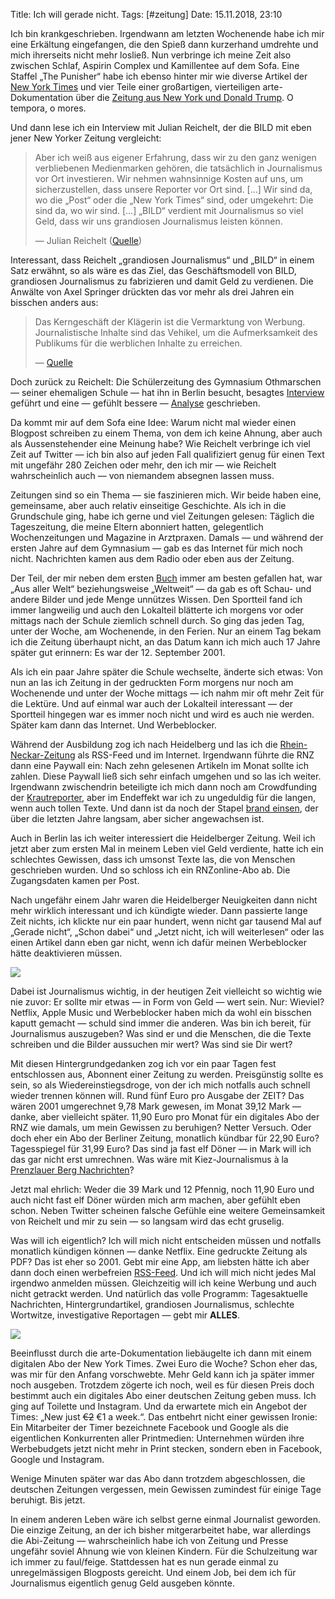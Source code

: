 Title: Ich will gerade nicht.
Tags: [#zeitung]
Date: 15.11.2018, 23:10

Ich bin krankgeschrieben. Irgendwann am letzten Wochenende habe ich mir eine Erkältung eingefangen, die den Spieß dann kurzerhand umdrehte und mich ihrerseits nicht mehr losließ. Nun verbringe ich meine Zeit also zwischen Schlaf, Aspirin Complex und Kamillentee auf dem Sofa. Eine Staffel „The Punisher“ habe ich ebenso hinter mir wie diverse Artikel der [New York Times](https://www.nytimes.com) und vier Teile einer großartigen, vierteiligen arte-Dokumentation über die [Zeitung aus New York und Donald Trump](https://www.arte.tv/de/videos/075596-000-A/mission-wahrheit-die-new-york-times-und-donald-trump-1-4/). O tempora, o mores.

Und dann lese ich ein Interview mit Julian Reichelt, der die BILD mit eben jener New Yorker Zeitung vergleicht:

> Aber ich weiß aus eigener Erfahrung, dass wir zu den ganz wenigen verbliebenen Medienmarken gehören, die tatsächlich in Journalismus vor Ort investieren. Wir nehmen wahnsinnige Kosten auf uns, um sicherzustellen, dass unsere Reporter vor Ort sind. [...] Wir sind da, wo die „Post“ oder die „New York Times“ sind, oder umgekehrt: Die sind da, wo wir sind. [...] „BILD“ verdient mit Journalismus so viel Geld, dass wir uns grandiosen Journalismus leisten können.
>
> — Julian Reichelt ([Quelle](https://go-public.jimdofree.com))

Interessant, dass Reichelt „grandiosen Journalismus“ und „BILD“ in einem Satz erwähnt, so als wäre es das Ziel, das Geschäftsmodell von BILD, grandiosen Journalismus zu fabrizieren und damit Geld zu verdienen. Die Anwälte von Axel Springer drückten das vor mehr als drei Jahren ein bisschen anders aus:

> Das Kerngeschäft der Klägerin ist die Vermarktung von Werbung. Journalistische Inhalte sind das Vehikel, um die Aufmerksamkeit des Publikums für die werblichen Inhalte zu erreichen.
>
> — [Quelle](https://www.golem.de/news/adblock-plus-axel-springer-sieht-journalismus-nur-als-vehikel-fuer-werbung-1509-116587.html)

Doch zurück zu Reichelt: Die Schülerzeitung des Gymnasium Othmarschen — seiner ehemaligen Schule — hat ihn in Berlin besucht, besagtes [Interview](https://go-public.jimdofree.com) geführt und eine — gefühlt bessere — [Analyse](https://go-public.jimdofree.com/die-innere-wahrheit-des-julian-reichelt/) geschrieben.

Da kommt mir auf dem Sofa eine Idee: Warum nicht mal wieder einen Blogpost schreiben zu einem Thema, von dem ich keine Ahnung, aber auch als Aussenstehender eine Meinung habe? Wie Reichelt verbringe ich viel Zeit auf Twitter — ich bin also auf jeden Fall qualifiziert genug für einen Text mit ungefähr 280 Zeichen oder mehr, den ich mir — wie Reichelt wahrscheinlich auch — von niemandem absegnen lassen muss.

Zeitungen sind so ein Thema — sie faszinieren mich. Wir beide haben eine, gemeinsame, aber auch relativ einseitige Geschichte. Als ich in die Grundschule ging, habe ich gerne und viel Zeitungen gelesen: Täglich die Tageszeitung, die meine Eltern abonniert hatten, gelegentlich Wochenzeitungen und Magazine in Arztpraxen. Damals — und während der ersten Jahre auf dem Gymnasium — gab es das Internet für mich noch nicht. Nachrichten kamen aus dem Radio oder eben aus der Zeitung.

Der Teil, der mir neben dem ersten [Buch](https://de.wikipedia.org/wiki/Zeitungsbuch) immer am besten gefallen hat, war „Aus aller Welt“ beziehungsweise „Weltweit“ — da gab es oft Schau- und andere Bilder und jede Menge unnützes Wissen. Den Sportteil fand ich immer langweilig und auch den Lokalteil blätterte ich morgens vor oder mittags nach der Schule ziemlich schnell durch. So ging das jeden Tag, unter der Woche, am Wochenende, in den Ferien. Nur an einem Tag bekam ich die Zeitung überhaupt nicht, an das Datum kann ich mich auch 17 Jahre später gut erinnern: Es war der 12. September 2001.

Als ich ein paar Jahre später die Schule wechselte, änderte sich etwas: Von nun an las ich Zeitung in der gedruckten Form morgens nur noch am Wochenende und unter der Woche mittags — ich nahm mir oft mehr Zeit für die Lektüre. Und auf einmal war auch der Lokalteil interessant — der Sportteil hingegen war es immer noch nicht und wird es auch nie werden. Später kam dann das Internet. Und Werbeblocker.

Während der Ausbildung zog ich nach Heidelberg und las ich die [Rhein-Neckar-Zeitung](https://www.rnz.de) als RSS-Feed und im Internet. Irgendwann führte die RNZ dann eine Paywall ein: Nach zehn gelesenen Artikeln im Monat sollte ich zahlen. Diese Paywall ließ sich sehr einfach umgehen und so las ich weiter. Irgendwann zwischendrin beteiligte ich mich dann noch am Crowdfunding der [Krautreporter](https://krautreporter.de), aber im Endeffekt war ich zu ungeduldig für die langen, wenn auch tollen Texte. Und dann ist da noch der Stapel [brand einsen](https://www.brandeins.de), der über die letzten Jahre langsam, aber sicher angewachsen ist.

Auch in Berlin las ich weiter interessiert die Heidelberger Zeitung. Weil ich jetzt aber zum ersten Mal in meinem Leben viel Geld verdiente, hatte ich ein schlechtes Gewissen, dass ich umsonst Texte las, die von Menschen geschrieben wurden. Und so schloss ich ein RNZonline-Abo ab. Die Zugangsdaten kamen per Post. 

Nach ungefähr einem Jahr waren die Heidelberger Neuigkeiten dann nicht mehr wirklich interessant und ich kündigte wieder. Dann passierte lange Zeit nichts, ich klickte nur ein paar hundert, wenn nicht gar tausend Mal auf „Gerade nicht“, „Schon dabei“ und „Jetzt nicht, ich will weiterlesen“ oder las einen Artikel dann eben gar nicht, wenn ich dafür meinen Werbeblocker hätte deaktivieren müssen.

![](Gerade_nicht.jpeg)

Dabei ist Journalismus wichtig, in der heutigen Zeit vielleicht so wichtig wie nie zuvor: Er sollte mir etwas — in Form von Geld — wert sein. Nur: Wieviel? Netflix, Apple Music und Werbeblocker haben mich da wohl ein bisschen kaputt gemacht — schuld sind immer die anderen. Was bin ich bereit, für Journalismus auszugeben? Was sind er und die Menschen, die die Texte schreiben und die Bilder aussuchen mir wert? Was sind sie Dir wert?

Mit diesen Hintergrundgedanken zog ich vor ein paar Tagen fest entschlossen aus, Abonnent einer Zeitung zu werden. Preisgünstig sollte es sein, so als Wiedereinstiegsdroge, von der ich mich notfalls auch schnell wieder trennen können will. Rund fünf Euro pro Ausgabe der ZEIT? Das wären 2001 umgerechnet 9,78 Mark gewesen, im Monat 39,12 Mark — danke, aber vielleicht später. 11,90 Euro pro Monat für ein digitales Abo der RNZ wie damals, um mein Gewissen zu beruhigen? Netter Versuch. Oder doch eher ein Abo der Berliner Zeitung, monatlich kündbar für 22,90 Euro? Tagesspiegel für 31,99 Euro? Das sind ja fast elf Döner — in Mark will ich das gar nicht erst umrechnen. Was wäre mit Kiez-Journalismus à la [Prenzlauer Berg Nachrichten](https://www.prenzlauerberg-nachrichten.de)?

Jetzt mal ehrlich: Weder die 39 Mark und 12 Pfennig, noch 11,90 Euro und auch nicht fast elf Döner würden mich arm machen, aber gefühlt eben schon. Neben Twitter scheinen falsche Gefühle eine weitere Gemeinsamkeit von Reichelt und mir zu sein — so langsam wird das echt gruselig.

Was will ich eigentlich? Ich will mich nicht entscheiden müssen und notfalls monatlich kündigen können — danke Netflix. Eine gedruckte Zeitung als PDF? Das ist eher so 2001. Gebt mir eine App, am liebsten hätte ich aber dann doch einen werbefreien [RSS-Feed](https://de.wikipedia.org/wiki/RSS_(Web-Feed)). Und ich will mich nicht jedes Mal irgendwo anmelden müssen. Gleichzeitig will ich keine Werbung und auch nicht getrackt werden. Und natürlich das volle Programm: Tagesaktuelle Nachrichten, Hintergrundartikel, grandiosen Journalismus, schlechte Wortwitze, investigative Reportagen — gebt mir **ALLES**.

![](NYT_Instagram.jpeg)

Beeinflusst durch die arte-Dokumentation liebäugelte ich dann mit einem digitalen Abo der New York Times. Zwei Euro die Woche? Schon eher das, was mir für den Anfang vorschwebte. Mehr Geld kann ich ja später immer noch ausgeben. Trotzdem zögerte ich noch, weil es für diesen Preis doch bestimmt auch ein digitales Abo einer deutschen Zeitung geben muss. Ich ging auf Toilette und Instagram. Und da erwartete mich ein Angebot der Times: „New just <del>€2</del> €1 a week.“. Das entbehrt nicht einer gewissen Ironie: Ein Mitarbeiter der Timer bezeichnete Facebook und Google als die eigentlichen Konkurrenten aller Printmedien: Unternehmen würden ihre Werbebudgets jetzt nicht mehr in Print stecken, sondern eben in Facebook, Google und Instagram.

Wenige Minuten später war das Abo dann trotzdem abgeschlossen, die deutschen Zeitungen vergessen, mein Gewissen zumindest für einige Tage beruhigt. Bis jetzt.

In einem anderen Leben wäre ich selbst gerne einmal Journalist geworden. Die einzige Zeitung, an der ich bisher mitgerarbeitet habe, war allerdings die Abi-Zeitung — wahrscheinlich habe ich von Zeitung und Presse ungefähr soviel Ahnung wie von kleinen Kindern. Für die Schulzeitung war ich immer zu faul/feige. Stattdessen hat es nun gerade einmal zu unregelmässigen Blogposts gereicht. Und einem Job, bei dem ich für Journalismus eigentlich genug Geld ausgeben könnte.

